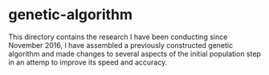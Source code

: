 # genetic-algorithm
This directory contains the research I have been conducting since November 2016, I have assembled a previously constructed genetic algorithm and made changes to several aspects of the initial population step in an attemp to improve its speed and accuracy.

